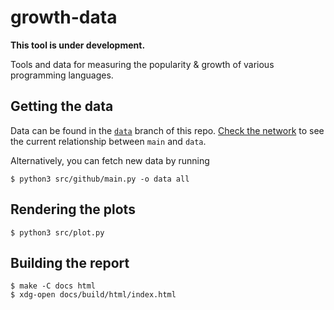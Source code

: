 # growth-data

**This tool is under development.**

Tools and data for measuring the popularity & growth of various programming languages.


## Getting the data

Data can be found in the [`data`](https://github.com/appliedfm/growth-data/tree/data/data) branch of this repo. [Check the network](https://github.com/appliedfm/growth-data/network) to see the current relationship between `main` and `data`.

Alternatively, you can fetch new data by running

```console
$ python3 src/github/main.py -o data all
```


## Rendering the plots

```console
$ python3 src/plot.py
```


## Building the report

```console
$ make -C docs html
$ xdg-open docs/build/html/index.html
```
